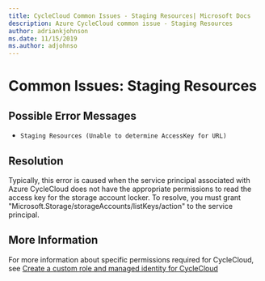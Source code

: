 ```yaml
---
title: CycleCloud Common Issues - Staging Resources| Microsoft Docs
description: Azure CycleCloud common issue - Staging Resources
author: adriankjohnson
ms.date: 11/15/2019
ms.author: adjohnso
---
```

# Common Issues: Staging Resources

## Possible Error Messages

- `Staging Resources (Unable to determine AccessKey for URL)`

## Resolution

Typically, this error is caused when the service principal associated with Azure CycleCloud does not have the appropriate permissions to read the access key for the storage account locker. To resolve, you must grant "Microsoft.Storage/storageAccounts/listKeys/action" to the service principal.

## More Information

For more information about specific permissions required for CycleCloud, see [Create a custom role and managed identity for CycleCloud](https://docs.microsoft.com/azure/cyclecloud/managed-identities#create-a-custom-role-and-managed-identity-for-cyclecloud)